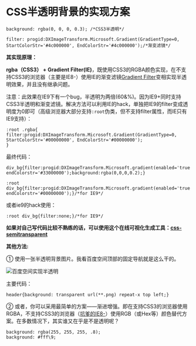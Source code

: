 # CSS半透明背景的实现方案


    background: rgba(0, 0, 0, 0.3); /*CSS3半透明*/

    filter: progid:DXImageTransform.Microsoft.Gradient(GradientType=0, StartColorStr='#4c000000', EndColorStr='#4c000000');/*渐变滤镜*/

**其实现原理：**

**rgba（CSS3） + Gradient Filter(IE)**，既使用CSS3的RGBA颜色实现，在不支持CSS3的浏览器（主要是IE8-）使用IE的渐变滤镜[Gradient Filter](http://msdn.microsoft.com/en-us/library/ms532997(VS.85).aspx "Gradient Filter")变相实现半透明效果，并且没有继承问题。

注意：此效果在IE9下有一个bug，半透明为两倍(60&amp;%)。因为IE9+同时支持CSS3半透明和渐变滤镜。解决方法可以利用IE的hack，单独把IE9的filter变成透明度为0即可（高级浏览器大部分支持`:root`伪类，但不支持filter属性，而IE只有IE9支持）：

    :root .rgba{
    filter:progid:DXImageTransform.Microsoft.Gradient(GradientType=0, StartColorStr='#00000000', EndColorStr='#00000000');
    }

最终代码：

    div_bg{filter:progid:DXImageTransform.Microsoft.gradient(enabled='true',startColorstr='#33000000', endColorstr='#33000000');background:rgba(0,0,0,0.2);}

    :root div_bg{filter:progid:DXImageTransform.Microsoft.gradient(enabled='true',startColorstr='#00000000', endColorstr='#00000000');}/*for IE9*/

或者ie9的hack使用： 

    :root div_bg{filter:none;}/*for IE9*/

**如果对自己写代码比较不熟练的话，可以使用这个在线可视化生成工具：[css-semitransparent](http://huangyang.me/demo/css-semitransparent/ "css-semitransparent")**

**其他方法:**

① 使用一张半透明背景图片。我看百度空间顶部的固定导航就是这么干的。

![百度空间实现半透明](http://blogimages.u.qiniudn.com/hibaidutop.png)

主要代码：

    header{background: transparent url(**.png) repeat-x top left;}

② 或者，你可以采用最简单的方案——渐进增强。即在支持CSS3的浏览器使用RGBA，不支持CSS3的浏览器（[坑爹的IE8-](http://huangyang.me/kill-ie6.html "让我们一起消灭IE6！")）使用RGB（或Hex等）颜色替代方案。在多数情况下，其实谁又在乎是不是透明呢？

    background: rgba(255, 255, 255, .8);
    background: #fff\9;